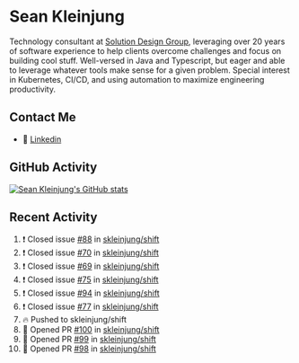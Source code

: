 # Sean Kleinjung

Technology consultant at [Solution Design Group](https://solutiondesign.com/), leveraging over 20 years of software experience to help clients overcome challenges and focus on building cool stuff. Well-versed in Java and Typescript, but eager and able to leverage whatever tools make sense for a given problem. Special interest in Kubernetes, CI/CD, and using automation to maximize engineering productivity.

<!--
**skleinjung/skleinjung** is a ✨ _special_ ✨ repository because its `README.md` (this file) appears on your GitHub profile.

Here are some ideas to get you started:

- 🔭 I’m currently working on ...
- 🌱 I’m currently learning ...
- 👯 I’m looking to collaborate on ...
- 🤔 I’m looking for help with ...
- 💬 Ask me about ...
- 📫 How to reach me: ...
- 😄 Pronouns: ...
- ⚡ Fun fact: ...
-->

## Contact Me

<!-- - 💬 [Personal site](https://phatho-folio.now.sh/) -->
- 🔗 [Linkedin](https://www.linkedin.com/in/sean-kleinjung/)
<!-- - 📧 <a href="mailto:hohuuphat22@gmail.com">Email</a> -->

<!-- - 🤐 <a id="raw-url" href="https://nightly.link/DeKal/dekal-cv-v2/workflows/build/main/huuphatho_cv.zip">Latest Resume (.zip)</a>
- 📄 <a id="raw-url" href="https://raw.githubusercontent.com/DeKal/DeKal/master/cv/phathuuho_cv.pdf">Resume (Manually uploaded)</a> -->

## GitHub Activity

[![Sean Kleinjung's GitHub stats](https://github-readme-stats.vercel.app/api?username=skleinjung&show_icons=true&theme=dark&count_private=true)](https://github.com/skleinjung)

## Recent Activity
<!--START_SECTION:activity-->
1. ❗️ Closed issue [#88](https://github.com/skleinjung/shift/issues/88) in [skleinjung/shift](https://github.com/skleinjung/shift)
2. ❗️ Closed issue [#70](https://github.com/skleinjung/shift/issues/70) in [skleinjung/shift](https://github.com/skleinjung/shift)
3. ❗️ Closed issue [#69](https://github.com/skleinjung/shift/issues/69) in [skleinjung/shift](https://github.com/skleinjung/shift)
4. ❗️ Closed issue [#75](https://github.com/skleinjung/shift/issues/75) in [skleinjung/shift](https://github.com/skleinjung/shift)
5. ❗️ Closed issue [#94](https://github.com/skleinjung/shift/issues/94) in [skleinjung/shift](https://github.com/skleinjung/shift)
6. ❗️ Closed issue [#77](https://github.com/skleinjung/shift/issues/77) in [skleinjung/shift](https://github.com/skleinjung/shift)
7. 🔥 Pushed to skleinjung/shift
8. 💪 Opened PR [#100](https://github.com/skleinjung/shift/pull/100) in [skleinjung/shift](https://github.com/skleinjung/shift)
9. 💪 Opened PR [#99](https://github.com/skleinjung/shift/pull/99) in [skleinjung/shift](https://github.com/skleinjung/shift)
10. 💪 Opened PR [#98](https://github.com/skleinjung/shift/pull/98) in [skleinjung/shift](https://github.com/skleinjung/shift)
<!--END_SECTION:activity-->